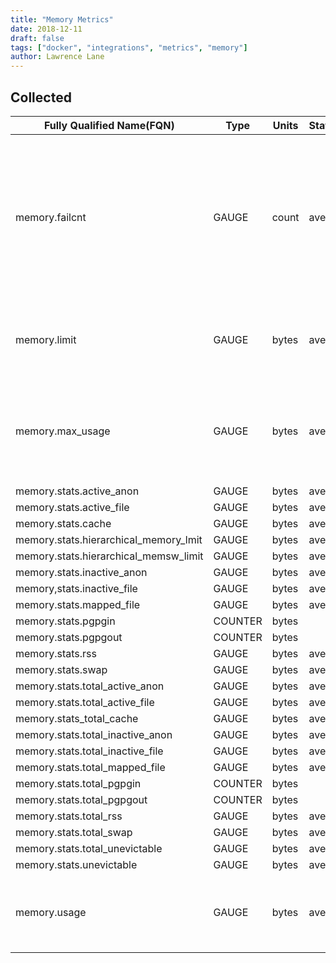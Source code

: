 ```yaml
---
title: "Memory Metrics"
date: 2018-12-11
draft: false
tags: ["docker", "integrations", "metrics", "memory"]
author: Lawrence Lane
---
```


## Collected

| Fully Qualified Name(FQN)             | Type    | Units | Statistic* | BASE | CORR | Description                                                                                                                |
|---------------------------------------|---------|-------|------------|------|------|----------------------------------------------------------------------------------------------------------------------------|
| memory.failcnt                        | GAUGE   | count | average    | no   | no   | A count of the number of times that the container requested memory and failed to obtain it. This value should always be 0. |
| memory.limit                          | GAUGE   | bytes | average    | no   | no   | The total amount of memory available to the container.                                                                     |
| memory.max_usage                      | GAUGE   | bytes | average    | no   | no   | The maxiumum amount of memory the container has ever used.                                                                 |
| memory.stats.active_anon              | GAUGE   | bytes | average    | no   | no   |                                                                                                                            |
| memory.stats.active_file              | GAUGE   | bytes | average    | no   | no   |                                                                                                                            |
| memory.stats.cache                    | GAUGE   | bytes | average    | no   | no   |                                                                                                                            |
| memory.stats.hierarchical_memory_lmit | GAUGE   | bytes | average    | no   | no   |                                                                                                                            |
| memory.stats.hierarchical_memsw_limit | GAUGE   | bytes | average    | no   | no   |                                                                                                                            |
| memory.stats.inactive_anon            | GAUGE   | bytes | average    | no   | no   |                                                                                                                            |
| memory,stats.inactive_file            | GAUGE   | bytes | average    | no   | no   |                                                                                                                            |
| memory.stats.mapped_file              | GAUGE   | bytes | average    | no   | no   |                                                                                                                            |
| memory.stats.pgpgin                   | COUNTER | bytes |            | yes  | no   |                                                                                                                            |
| memory.stats.pgpgout                  | COUNTER | bytes |            | yes  | no   |                                                                                                                            |
| memory.stats.rss                      | GAUGE   | bytes | average    | yes  | no   |                                                                                                                            |
| memory.stats.swap                     | GAUGE   | bytes | average    | no   | no   |                                                                                                                            |
| memory.stats.total_active_anon        | GAUGE   | bytes | average    | yes  | no   |                                                                                                                            |
| memory.stats.total_active_file        | GAUGE   | bytes | average    | no   | no   |                                                                                                                            |
| memory.stats_total_cache              | GAUGE   | bytes | average    | no   | no   |                                                                                                                            |
| memory.stats.total_inactive_anon      | GAUGE   | bytes | average    | no   | no   |                                                                                                                            |
| memory.stats.total_inactive_file      | GAUGE   | bytes | average    | no   | no   |                                                                                                                            |
| memory.stats.total_mapped_file        | GAUGE   | bytes | average    | no   | no   |                                                                                                                            |
| memory.stats.total_pgpgin             | COUNTER | bytes |            | yes  | no   |                                                                                                                            |
| memory.stats.total_pgpgout            | COUNTER | bytes |            | yes  | no   |                                                                                                                            |
| memory.stats.total_rss                | GAUGE   | bytes | average    | yes  | no   |                                                                                                                            |
| memory.stats.total_swap               | GAUGE   | bytes | average    | no   | no   |                                                                                                                            |
| memory.stats.total_unevictable        | GAUGE   | bytes | average    | no   | no   |                                                                                                                            |
| memory.stats.unevictable              | GAUGE   | bytes | average    | no   | no   |                                                                                                                            |
| memory.usage                          | GAUGE   | bytes | average    | yes  | no   | The amount of memory currently being used by the container.                                                                |

